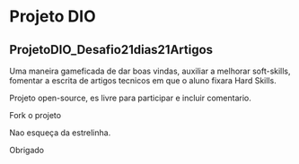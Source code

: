 # Projeto DIO   

## ProjetoDIO_Desafio21dias21Artigos  

Uma maneira gameficada de dar boas vindas, auxiliar a melhorar soft-skills, fomentar a escrita de artigos tecnicos em que o aluno fixara Hard Skills.

Projeto open-source, es livre para participar e incluir comentario.

Fork o projeto

Nao esqueça da estrelinha.

Obrigado
